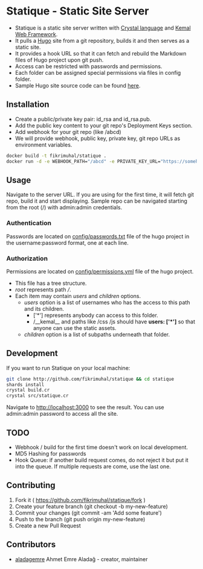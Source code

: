 # Statique - Static Site Server

* Statique is a static site server written with [Crystal language](http://crystal-lang.org/) and [Kemal Web Framework](http://www.kemalcr.com/).
* It pulls a [Hugo](https://gohugo.io/) site from a git repository, builds it and then serves as a static site.
* It provides a hook URL so that it can fetch and rebuild the Markdown files of Hugo project upon git push.
* Access can be restricted with passwords and permissions.
* Each folder can be assigned special permissions via files in config folder.
* Sample Hugo site source code can be found [here](https://github.com/fikrimuhal/hugo-sample).

## Installation

* Create a public/private key pair: id_rsa and id_rsa.pub.
* Add the public key content to your git repo's Deployment Keys section.
* Add webhook for your git repo (like /abcd)
* We will provide webhook, public key, private key, git repo URLs as environment variables.

```bash
docker build -t fikrimuhal/statique .
docker run -d -e WEBHOOK_PATH="/abcd" -e PRIVATE_KEY_URL="https://somehost/id_rsa" -e PUBLIC_KEY_URL="https://somehost/id_rsa.pub" -e GIT_REPO="https://github.com/fikrimuhal/hugo-sample" -p 3000:3000 --name statique fikrimuhal/statique
```

## Usage

Navigate to the server URL. If you are using for the first time, it will fetch git repo, build it and start displaying.
Sample repo can be navigated starting from the root (/) with admin:admin credentials.

### Authentication

Passwords are located on [config/passwords.txt](https://github.com/fikrimuhal/hugo-sample/blob/master/config/passwords.txt) file of the hugo project in the username:password format, one at each line.

### Authorization

Permissions are located on [config/permissions.yml](https://github.com/fikrimuhal/hugo-sample/blob/master/config/permissions.yml) file of the hugo project.

* This file has a tree structure.
* *root* represents path */*.
* Each item may contain *users* and *children* options.
  * *users* option is a list of usernames who has the access to this path and its children.
    * ['\*'] represents anybody can access to this folder.
    * /\_\_kemal\_\_ and paths like /css /js should have **users: ['\*']** so that anyone can use the static assets.
  * *children* option is a list of subpaths underneath that folder.

## Development

If you want to run Statique on your local machine:

```bash
git clone http://github.com/fikrimuhal/statique && cd statique
shards install
crystal build.cr
crystal src/statique.cr
```

Navigate to [http://localhost:3000](http://localhost:3000) to see the result. You can use admin:admin password to access all the site.


## TODO

* Webhook / build for the first time doesn't work on local development.
* MD5 Hashing for passwords
* Hook Queue: if another build request comes, do not reject it but put it into the queue. If multiple requests are come, use the last one.

## Contributing

1. Fork it ( https://github.com/fikrimuhal/statique/fork )
2. Create your feature branch (git checkout -b my-new-feature)
3. Commit your changes (git commit -am 'Add some feature')
4. Push to the branch (git push origin my-new-feature)
5. Create a new Pull Request

## Contributors

- [aladagemre](https://github.com/aladagemre) Ahmet Emre Aladağ - creator, maintainer

